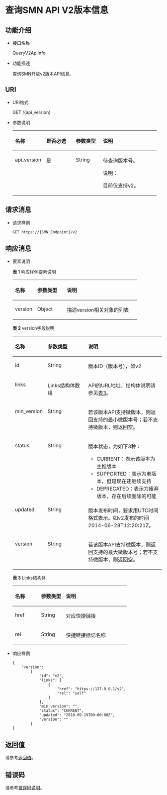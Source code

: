 # 查询SMN API V2版本信息<a name="smn_api_510002"></a>

## 功能介绍<a name="zh-cn_topic_0118694332_section46354700"></a>

-   接口名称

    QueryV2ApiInfo

-   功能描述

    查询SMN开放v2版本API信息。


## URI<a name="zh-cn_topic_0118694332_section14539121"></a>

-   URI格式

    GET /\{api\_version\}

-   参数说明

    <a name="table1952532171110"></a>
    <table><thead align="left"><tr id="row12952113251110"><th class="cellrowborder" valign="top" width="21.58%" id="mcps1.1.5.1.1"><p id="p13952193220115"><a name="p13952193220115"></a><a name="p13952193220115"></a>名称</p>
    </th>
    <th class="cellrowborder" valign="top" width="20.630000000000003%" id="mcps1.1.5.1.2"><p id="p18427194911117"><a name="p18427194911117"></a><a name="p18427194911117"></a>是否必选</p>
    </th>
    <th class="cellrowborder" valign="top" width="18.790000000000003%" id="mcps1.1.5.1.3"><p id="p122611473812"><a name="p122611473812"></a><a name="p122611473812"></a>参数类型</p>
    </th>
    <th class="cellrowborder" valign="top" width="39%" id="mcps1.1.5.1.4"><p id="p795243271111"><a name="p795243271111"></a><a name="p795243271111"></a>说明</p>
    </th>
    </tr>
    </thead>
    <tbody><tr id="row1095203271110"><td class="cellrowborder" valign="top" width="21.58%" headers="mcps1.1.5.1.1 "><p id="p1395203213111"><a name="p1395203213111"></a><a name="p1395203213111"></a>api_version</p>
    </td>
    <td class="cellrowborder" valign="top" width="20.630000000000003%" headers="mcps1.1.5.1.2 "><p id="p3427164911115"><a name="p3427164911115"></a><a name="p3427164911115"></a>是</p>
    </td>
    <td class="cellrowborder" valign="top" width="18.790000000000003%" headers="mcps1.1.5.1.3 "><p id="p12611713812"><a name="p12611713812"></a><a name="p12611713812"></a>String</p>
    </td>
    <td class="cellrowborder" valign="top" width="39%" headers="mcps1.1.5.1.4 "><p id="p695233216116"><a name="p695233216116"></a><a name="p695233216116"></a>待查询版本号。</p>
    <div class="note" id="note6856165481210"><a name="note6856165481210"></a><a name="note6856165481210"></a><span class="notetitle"> 说明： </span><div class="notebody"><p id="p8856145451214"><a name="p8856145451214"></a><a name="p8856145451214"></a>目前仅支持v2。</p>
    </div></div>
    </td>
    </tr>
    </tbody>
    </table>


## 请求消息<a name="zh-cn_topic_0118694332_section63743225"></a>

-   请求样例

    ```
    GET https://{SMN_Endpoint}/v2
    ```


## 响应消息<a name="zh-cn_topic_0118694332_section36818119"></a>

-   要素说明

    **表 1**  响应样例要素说明

    <a name="zh-cn_topic_0118694332_table26328706"></a>
    <table><thead align="left"><tr id="zh-cn_topic_0118694332_row6366124"><th class="cellrowborder" valign="top" width="17.82178217821782%" id="mcps1.2.4.1.1"><p id="zh-cn_topic_0118694332_p45894015"><a name="zh-cn_topic_0118694332_p45894015"></a><a name="zh-cn_topic_0118694332_p45894015"></a>名称</p>
    </th>
    <th class="cellrowborder" valign="top" width="23.762376237623762%" id="mcps1.2.4.1.2"><p id="zh-cn_topic_0118694332_p26427706"><a name="zh-cn_topic_0118694332_p26427706"></a><a name="zh-cn_topic_0118694332_p26427706"></a>参数类型</p>
    </th>
    <th class="cellrowborder" valign="top" width="58.415841584158414%" id="mcps1.2.4.1.3"><p id="zh-cn_topic_0118694332_p60269446"><a name="zh-cn_topic_0118694332_p60269446"></a><a name="zh-cn_topic_0118694332_p60269446"></a>说明</p>
    </th>
    </tr>
    </thead>
    <tbody><tr id="zh-cn_topic_0118694332_row22411503"><td class="cellrowborder" valign="top" width="17.82178217821782%" headers="mcps1.2.4.1.1 "><p id="zh-cn_topic_0118694332_p3392477"><a name="zh-cn_topic_0118694332_p3392477"></a><a name="zh-cn_topic_0118694332_p3392477"></a>version</p>
    </td>
    <td class="cellrowborder" valign="top" width="23.762376237623762%" headers="mcps1.2.4.1.2 "><p id="p125256566512"><a name="p125256566512"></a><a name="p125256566512"></a>Object</p>
    </td>
    <td class="cellrowborder" valign="top" width="58.415841584158414%" headers="mcps1.2.4.1.3 "><p id="p09481736355"><a name="p09481736355"></a><a name="p09481736355"></a>描述version相关对象的列表</p>
    </td>
    </tr>
    </tbody>
    </table>

    **表 2**  version字段说明

    <a name="table219819244718"></a>
    <table><thead align="left"><tr id="row1526011204718"><th class="cellrowborder" valign="top" width="20%" id="mcps1.2.4.1.1"><p id="p182602274711"><a name="p182602274711"></a><a name="p182602274711"></a>名称</p>
    </th>
    <th class="cellrowborder" valign="top" width="28.000000000000004%" id="mcps1.2.4.1.2"><p id="p19260192154719"><a name="p19260192154719"></a><a name="p19260192154719"></a>参数类型</p>
    </th>
    <th class="cellrowborder" valign="top" width="52%" id="mcps1.2.4.1.3"><p id="p126017204718"><a name="p126017204718"></a><a name="p126017204718"></a>说明</p>
    </th>
    </tr>
    </thead>
    <tbody><tr id="row15260132164715"><td class="cellrowborder" valign="top" width="20%" headers="mcps1.2.4.1.1 "><p id="p8907105518498"><a name="p8907105518498"></a><a name="p8907105518498"></a>id</p>
    </td>
    <td class="cellrowborder" valign="top" width="28.000000000000004%" headers="mcps1.2.4.1.2 "><p id="p129078554491"><a name="p129078554491"></a><a name="p129078554491"></a>String</p>
    </td>
    <td class="cellrowborder" valign="top" width="52%" headers="mcps1.2.4.1.3 "><p id="p88531517575"><a name="p88531517575"></a><a name="p88531517575"></a>版本ID（版本号），如v2</p>
    </td>
    </tr>
    <tr id="row1766313211514"><td class="cellrowborder" valign="top" width="20%" headers="mcps1.2.4.1.1 "><p id="p1390725544917"><a name="p1390725544917"></a><a name="p1390725544917"></a>links</p>
    </td>
    <td class="cellrowborder" valign="top" width="28.000000000000004%" headers="mcps1.2.4.1.2 "><p id="p13515150155715"><a name="p13515150155715"></a><a name="p13515150155715"></a>Links结构体数组</p>
    </td>
    <td class="cellrowborder" valign="top" width="52%" headers="mcps1.2.4.1.3 "><p id="p1785191514575"><a name="p1785191514575"></a><a name="p1785191514575"></a>API的URL地址，结构体说明请参见<a href="#table864210364409">表3</a>。</p>
    </td>
    </tr>
    <tr id="row826819249365"><td class="cellrowborder" valign="top" width="20%" headers="mcps1.2.4.1.1 "><p id="zh-cn_topic_0118694332_p9543622"><a name="zh-cn_topic_0118694332_p9543622"></a><a name="zh-cn_topic_0118694332_p9543622"></a>min_version</p>
    </td>
    <td class="cellrowborder" valign="top" width="28.000000000000004%" headers="mcps1.2.4.1.2 "><p id="zh-cn_topic_0118694332_p34835893"><a name="zh-cn_topic_0118694332_p34835893"></a><a name="zh-cn_topic_0118694332_p34835893"></a>String</p>
    </td>
    <td class="cellrowborder" valign="top" width="52%" headers="mcps1.2.4.1.3 "><p id="p7948334354"><a name="p7948334354"></a><a name="p7948334354"></a>若该版本API支持微版本，则返回支持的最小微版本号；若不支持微版本，则返回空。</p>
    </td>
    </tr>
    <tr id="row972024243711"><td class="cellrowborder" valign="top" width="20%" headers="mcps1.2.4.1.1 "><p id="p2069817541346"><a name="p2069817541346"></a><a name="p2069817541346"></a>status</p>
    </td>
    <td class="cellrowborder" valign="top" width="28.000000000000004%" headers="mcps1.2.4.1.2 "><p id="p1698115415341"><a name="p1698115415341"></a><a name="p1698115415341"></a>String</p>
    </td>
    <td class="cellrowborder" valign="top" width="52%" headers="mcps1.2.4.1.3 "><p id="p1098793361817"><a name="p1098793361817"></a><a name="p1098793361817"></a>版本状态，为如下3种：</p>
    <a name="ul1496114571817"></a><a name="ul1496114571817"></a><ul id="ul1496114571817"><li>CURRENT：表示该版本为主推版本</li><li>SUPPORTED：表示为老版本，但是现在还继续支持</li><li>DEPRECATED：表示为废弃版本，存在后续删除的可能</li></ul>
    </td>
    </tr>
    <tr id="row79551828143611"><td class="cellrowborder" valign="top" width="20%" headers="mcps1.2.4.1.1 "><p id="p14902136113515"><a name="p14902136113515"></a><a name="p14902136113515"></a>updated</p>
    </td>
    <td class="cellrowborder" valign="top" width="28.000000000000004%" headers="mcps1.2.4.1.2 "><p id="p99021268355"><a name="p99021268355"></a><a name="p99021268355"></a>String</p>
    </td>
    <td class="cellrowborder" valign="top" width="52%" headers="mcps1.2.4.1.3 "><p id="p590215614356"><a name="p590215614356"></a><a name="p590215614356"></a>版本发布时间，要求用UTC时间格式表示。如v2发布的时间2014-06-28T12:20:21Z。</p>
    </td>
    </tr>
    <tr id="row17393526173617"><td class="cellrowborder" valign="top" width="20%" headers="mcps1.2.4.1.1 "><p id="p29120166354"><a name="p29120166354"></a><a name="p29120166354"></a>version</p>
    </td>
    <td class="cellrowborder" valign="top" width="28.000000000000004%" headers="mcps1.2.4.1.2 "><p id="p691191611356"><a name="p691191611356"></a><a name="p691191611356"></a>String</p>
    </td>
    <td class="cellrowborder" valign="top" width="52%" headers="mcps1.2.4.1.3 "><p id="p209171618355"><a name="p209171618355"></a><a name="p209171618355"></a>若该版本API支持微版本，则返回支持的最大微版本号；若不支持微版本，则返回空。</p>
    </td>
    </tr>
    </tbody>
    </table>

    **表 3**  Links结构体

    <a name="table864210364409"></a>
    <table><thead align="left"><tr id="smn_api_510001_row159118012401"><th class="cellrowborder" valign="top" width="22.772277227722775%" id="mcps1.2.4.1.1"><p id="smn_api_510001_p115911807403"><a name="smn_api_510001_p115911807403"></a><a name="smn_api_510001_p115911807403"></a>名称</p>
    </th>
    <th class="cellrowborder" valign="top" width="21.782178217821784%" id="mcps1.2.4.1.2"><p id="smn_api_510001_p1459115044014"><a name="smn_api_510001_p1459115044014"></a><a name="smn_api_510001_p1459115044014"></a>参数类型</p>
    </th>
    <th class="cellrowborder" valign="top" width="55.44554455445545%" id="mcps1.2.4.1.3"><p id="smn_api_510001_p1559111015407"><a name="smn_api_510001_p1559111015407"></a><a name="smn_api_510001_p1559111015407"></a>说明</p>
    </th>
    </tr>
    </thead>
    <tbody><tr id="smn_api_510001_row1459113024020"><td class="cellrowborder" valign="top" width="22.772277227722775%" headers="mcps1.2.4.1.1 "><p id="smn_api_510001_p175910054015"><a name="smn_api_510001_p175910054015"></a><a name="smn_api_510001_p175910054015"></a>href</p>
    </td>
    <td class="cellrowborder" valign="top" width="21.782178217821784%" headers="mcps1.2.4.1.2 "><p id="smn_api_510001_p459614402597"><a name="smn_api_510001_p459614402597"></a><a name="smn_api_510001_p459614402597"></a>String</p>
    </td>
    <td class="cellrowborder" valign="top" width="55.44554455445545%" headers="mcps1.2.4.1.3 "><p id="smn_api_510001_p2591150144013"><a name="smn_api_510001_p2591150144013"></a><a name="smn_api_510001_p2591150144013"></a>对应快捷链接</p>
    </td>
    </tr>
    <tr id="smn_api_510001_row459130144018"><td class="cellrowborder" valign="top" width="22.772277227722775%" headers="mcps1.2.4.1.1 "><p id="smn_api_510001_p185911807401"><a name="smn_api_510001_p185911807401"></a><a name="smn_api_510001_p185911807401"></a>rel</p>
    </td>
    <td class="cellrowborder" valign="top" width="21.782178217821784%" headers="mcps1.2.4.1.2 "><p id="smn_api_510001_p856574025910"><a name="smn_api_510001_p856574025910"></a><a name="smn_api_510001_p856574025910"></a>String</p>
    </td>
    <td class="cellrowborder" valign="top" width="55.44554455445545%" headers="mcps1.2.4.1.3 "><p id="smn_api_510001_p959219013405"><a name="smn_api_510001_p959219013405"></a><a name="smn_api_510001_p959219013405"></a>快捷链接标记名称</p>
    </td>
    </tr>
    </tbody>
    </table>

-   响应样例

    ```
    {
        "version": 
            {
                "id": "v2",
                "links": [
                    {
                        "href": "https://127.0.0.1/v2",
                        "rel": "self"
                    }
                ],
                "min_version": "",
                "status": "CURRENT",
                "updated": "2018-09-19T00:00:00Z",
                "version": ""
            }
    }
    ```


## 返回值<a name="zh-cn_topic_0118694332_section62927619"></a>

请参考[返回值](返回值.md)。

## 错误码<a name="section73211020122511"></a>

请参考[错误码说明](错误码说明.md)。

